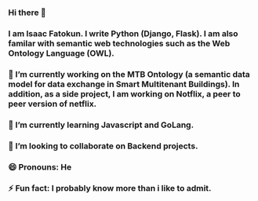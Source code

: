### Hi there 👋

### I am Isaac Fatokun. I write Python (Django, Flask). I am also familar with semantic web technologies such as the Web Ontology Language (OWL). 

### 🔭 I’m currently working on the MTB Ontology (a semantic data model for data exchange in Smart Multitenant Buildings). In addition, as a side project, I am working on Notflix, a peer to peer version of netflix.

### 🌱 I’m currently learning  Javascript and GoLang.

### 👯 I’m looking to collaborate on Backend projects.

### 😄 Pronouns: He

### ⚡ Fun fact: I probably know more than i like to admit.

<!--
**Isafatokun/Isafatokun** is a ✨ _special_ ✨ repository because its `README.md` (this file) appears on your GitHub profile.

Here are some ideas to get you started:

- 🔭 I’m currently working on ...
- 🌱 I’m currently learning ...
- 👯 I’m looking to collaborate on ...
- 🤔 I’m looking for help with ...
- 💬 Ask me about ...
- 📫 How to reach me: ...
- 😄 Pronouns: ...
- ⚡ Fun fact: ...
-->
